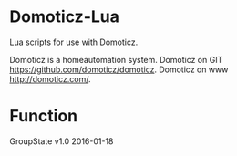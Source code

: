 # Domoticz-Lua
Lua scripts for use with Domoticz.

Domoticz is a homeautomation system. 
Domoticz on GIT https://github.com/domoticz/domoticz.
Domoticz on www http://domoticz.com/.

Function
==================================
GroupState    v1.0      2016-01-18
